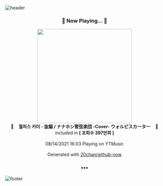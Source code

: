 ![header](https://capsule-render.vercel.app/api?type=wave&height=170&section=header&text=Hi.%20I'm%20SHIFT&fontColor=090707&fontAlignX=45&fontAlignY=65&fontSize=100)

<h3 align="center">🎵 Now Playing... 🎵</h3>
<p align="center">
  <a href="https://music.youtube.com/watch?v=k1d3E1zeVzI">
    <img width="300" src="https://i.ytimg.com/vi/k1d3E1zeVzI/sddefault.jpg?sqp=-oaymwEWCJADEOEBIAQqCghqEJQEGHgg6AJIWg&rs">
  </a>
  <br>
  🎵&nbsp&nbsp&nbsp <b>월피스 카터 - 抜錨 / ナナホシ管弦楽団 -Cover- ウォルピスカーター</b> &nbsp&nbsp&nbsp🎵
  <br>
  included in <b>[ 조회수 397만회 ]</b>
  
  <br />
  <br />
  08/14/2021 16:03 Playing on YTMusic
  <br />
  <br />
  Generated with <a href="https://github.com/20chan/github-now">20chan/github-now</a>
</p>

<h3 align="center">•••</h3>

![footer](https://capsule-render.vercel.app/api?type=wave&height=150&section=footer)
